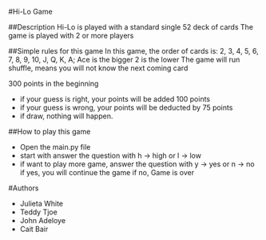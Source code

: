 #Hi-Lo Game

##Description
Hi-Lo is played with a standard single 52 deck of cards
The game is played with 2 or more players

##Simple rules for this game
In this game, the order of cards is: 2, 3, 4, 5, 6, 7, 8, 9, 10, J, Q, K, A;
  Ace is the bigger
  2 is the lower 
The game will run shuffle, means you will not know the next coming card

300 points in the beginning
- if your guess is right, your points will be added 100 points
- if your guess is wrong, your points will be deducted by 75 points
- if draw, nothing will happen.

##How to play this game
- Open the main.py file
- start with answer the question with h -> high or l -> low
- if want to play more game, answer the question with y -> yes or n -> no
  if yes, you will continue the game 
  if no, Game is over

#Authors
- Julieta White
- Teddy Tjoe
- John Adeloye
- Cait Bair

